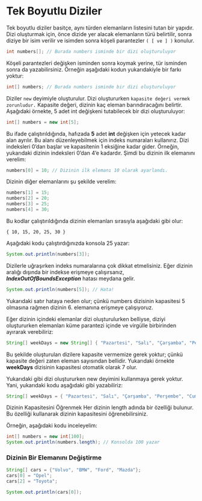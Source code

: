 # Tek Boyutlu Diziler
Tek boyutlu diziler basitçe, aynı türden elemanların listesini tutan bir yapıdır. Dizi oluşturmak için, önce dizide yer alacak elemanların türü belirtilir, sonra diziye bir isim verilir ve isimden sonra köşeli parantezler `( [ ve ] )` konulur.

```java
int numbers[]; // Burada numbers isminde bir dizi oluşturuluyor
```
Köşeli parantezleri değişken isminden sonra koymak yerine, tür isminden sonra da yazabilirsiniz. Örneğin aşağıdaki kodun yukarıdakiyle bir farkı yoktur:

```java
int[] numbers; // Burada numbers isminde bir dizi oluşturuluyor
```
Diziler `new` deyimiyle oluşturulur. Dizi oluştururken `kapasite değeri vermek zorunludur.` Kapasite değeri, dizinin kaç eleman barındıracağını belirtir. Aşağıdaki örnekte, 5 adet int değişkeni tutabilecek bir dizi oluşturuluyor:

```java
int[] numbers = new int[5];
```
Bu ifade çalıştırıldığında, hafızada __5__ adet __int__ değişken için yetecek kadar alan ayrılır. Bu alanı düzenleyebilmek için indeks numaraları kullanırız. Dizi indeksleri 0’dan başlar ve kapasitenin 1 eksiğine kadar gider. Örneğin, yukarıdaki dizinin indeksleri 0’dan 4’e kadardır. Şimdi bu dizinin ilk elemanını verelim:

```java
numbers[0] = 10; // Dizinin ilk elemanı 10 olarak ayarlandı.
```
Dizinin diğer elemanlarını şu şekilde verelim:
```java
numbers[1] = 15;
numbers[2] = 20;
numbers[3] = 25;
numbers[4] = 30;
```
Bu kodlar çalıştırıldığında dizinin elemanları sırasıyla aşağıdaki gibi olur:

`{ 10, 15, 20, 25, 30 }`

Aşağıdaki kodu çalıştırdığınızda konsola 25 yazar:

```java
System.out.println(numbers[3]);
```
Dizilerle uğraşırken indeks numaralarına çok dikkat etmelisiniz. Eğer dizinin aralığı dışında bir indekse erişmeye çalışırsanız, __*IndexOutOfBoundsException*__ hatası meydana gelir.

```java
System.out.println(numbers[5]); // Hata!
```
Yukarıdaki satır hataya neden olur; çünkü numbers dizisinin kapasitesi 5 olmasına rağmen dizinin 6. elemanına erişmeye çalışıyoruz.

Eğer dizinin içindeki elemanlar dizi oluşturulurken belliyse, diziyi oluştururken elemanları küme parantezi içinde ve virgülle birbirinden ayırarak verebiliriz:

```java
String[] weekDays = new String[] { "Pazartesi", "Salı", "Çarşamba", "Perşembe", "Cuma", "Cumartesi", "Pazar" };
```
Bu şekilde oluşturulan dizilere kapasite vermemize gerek yoktur; çünkü kapasite değeri zaten eleman sayısından bellidir. Yukarıdaki örnekte __weekDays__ dizisinin kapasitesi otomatik olarak 7 olur.

Yukarıdaki gibi dizi oluştururken new deyimini kullanmaya gerek yoktur. Yani, yukarıdaki kodu aşağıdaki gibi yazabiliriz:

```java
String[] weekDays = { "Pazartesi", "Salı", "Çarşamba", "Perşembe", "Cuma", "Cumartesi", "Pazar" };
```
Dizinin Kapasitesini Öğrenmek
Her dizinin length adında bir özelliği bulunur. Bu özelliği kullanarak dizinin kapasitesini öğrenebilirsiniz.

Örneğin, aşağıdaki kodu inceleyelim:

```java 
int[] numbers = new int[100];
System.out.println(numbers.length); // Konsolda 100 yazar
```
### Dizinin Bir Elemanını Değiştirme
```java
String[] cars = {"Volvo", "BMW", "Ford", "Mazda"};
cars[0] = "Opel";
cars[2] = "Toyota";

System.out.println(cars[0]);
```